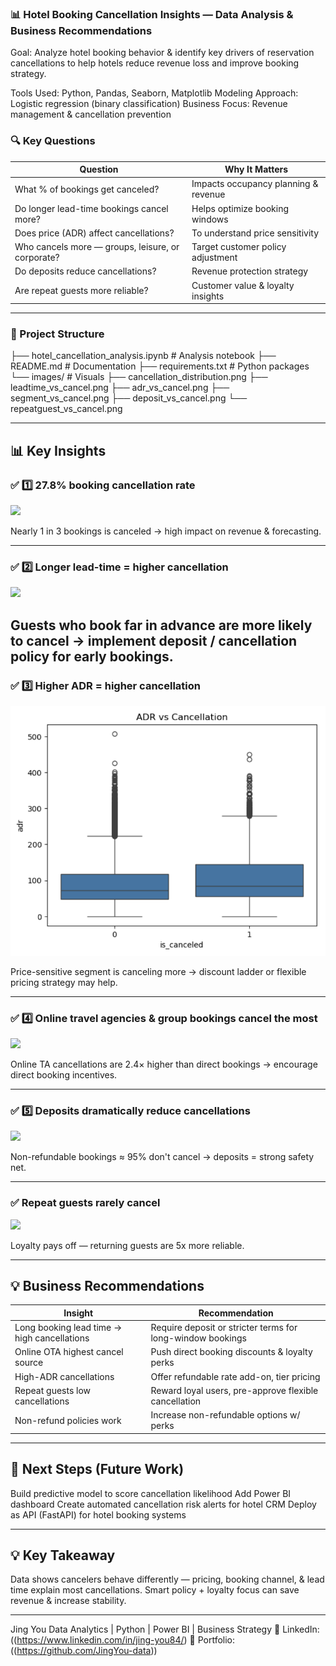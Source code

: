 ### 📊 Hotel Booking Cancellation Insights — Data Analysis & Business Recommendations

Goal:
Analyze hotel booking behavior & identify key drivers of reservation cancellations to help hotels reduce revenue loss and improve booking strategy.

Tools Used: Python, Pandas, Seaborn, Matplotlib
Modeling Approach: Logistic regression (binary classification)
Business Focus: Revenue management & cancellation prevention

### 🔍 Key Questions
| Question                                          | Why It Matters                       |
| ------------------------------------------------- | ------------------------------------ |
| What % of bookings get canceled?                  | Impacts occupancy planning & revenue |
| Do longer lead-time bookings cancel more?         | Helps optimize booking windows       |
| Does price (ADR) affect cancellations?            | To understand price sensitivity      |
| Who cancels more — groups, leisure, or corporate? | Target customer policy adjustment    |
| Do deposits reduce cancellations?                 | Revenue protection strategy          |
| Are repeat guests more reliable?                  | Customer value & loyalty insights    |

---
### 📂 Project Structure

├── hotel_cancellation_analysis.ipynb   # Analysis notebook
├── README.md                           # Documentation
├── requirements.txt                    # Python packages
└── images/                             # Visuals
    ├── cancellation_distribution.png
    ├── leadtime_vs_cancel.png
    ├── adr_vs_cancel.png
    ├── segment_vs_cancel.png
    ├── deposit_vs_cancel.png
    └── repeatguest_vs_cancel.png

---
## 📊 Key Insights

### ✅ 1️⃣ 27.8% booking cancellation rate
![](images/cancellation_distribution.png)

Nearly 1 in 3 bookings is canceled → high impact on revenue & forecasting.

---

### ✅ 2️⃣ Longer lead-time = higher cancellation
![](images/leadtime_vs_cancel.png)

Guests who book far in advance are more likely to cancel → implement deposit / cancellation policy for early bookings.
---

### ✅ 3️⃣ Higher ADR = higher cancellation
![](images/adr_vs_cancel.png)

Price-sensitive segment is canceling more → discount ladder or flexible pricing strategy may help.

---

### ✅  4️⃣ Online travel agencies & group bookings cancel the most
![](images/segment_vs_cancel.png)

Online TA cancellations are 2.4× higher than direct bookings → encourage direct booking incentives.

---

### ✅ 5️⃣ Deposits dramatically reduce cancellations
![](images/segment_vs_cancel.png)

Non-refundable bookings ≈ 95% don't cancel → deposits = strong safety net.

---

### ✅ Repeat guests rarely cancel
![](images/segment_vs_cancel.png)

Loyalty pays off — returning guests are 5x more reliable.

---

## 💡 Business Recommendations

| Insight                                     | Recommendation                                             |
| ------------------------------------------- | ---------------------------------------------------------- |
| Long booking lead time → high cancellations | Require deposit or stricter terms for long-window bookings |
| Online OTA highest cancel source            | Push direct booking discounts & loyalty perks              |
| High-ADR cancellations                      | Offer refundable rate add-on, tier pricing                 |
| Repeat guests low cancellations             | Reward loyal users, pre-approve flexible cancellation      |
| Non-refund policies work                    | Increase non-refundable options w/ perks                   |

---

## 🚀 Next Steps (Future Work)

Build predictive model to score cancellation likelihood
Add Power BI dashboard
Create automated cancellation risk alerts for hotel CRM
Deploy as API (FastAPI) for hotel booking systems

---

## 💡 Key Takeaway

Data shows cancelers behave differently — pricing, booking channel, & lead time explain most cancellations.
Smart policy + loyalty focus can save revenue & increase stability.

---
Jing You
Data Analytics | Python | Power BI | Business Strategy
🔗 LinkedIn: ((https://www.linkedin.com/in/jing-you84/)
📂 Portfolio: ((https://github.com/JingYou-data))
